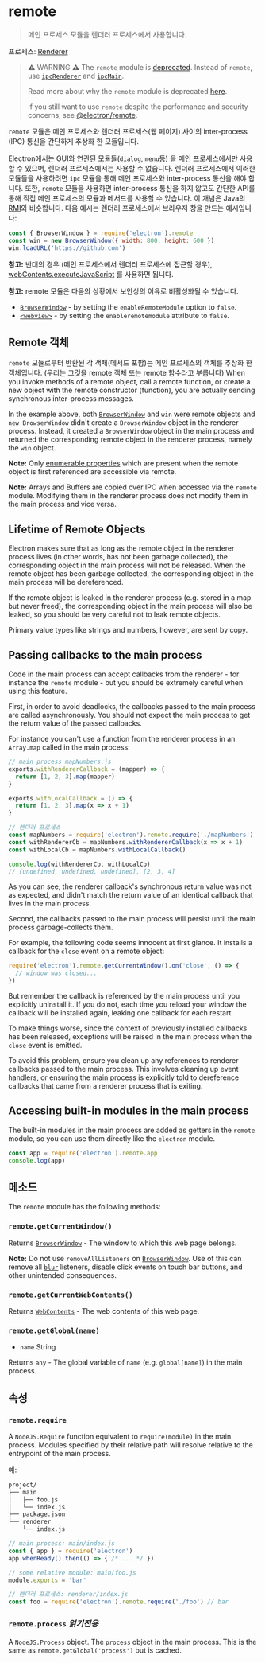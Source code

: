 # remote

> 메인 프로세스 모듈을 렌더러 프로세스에서 사용합니다.

프로세스: [Renderer](../glossary.md#renderer-process)

> ⚠️ WARNING ⚠️ The `remote` module is [deprecated](https://github.com/electron/electron/issues/21408). Instead of `remote`, use [`ipcRenderer`](ipc-renderer.md) and [`ipcMain`](ipc-main.md).
> 
> Read more about why the `remote` module is deprecated [here](https://medium.com/@nornagon/electrons-remote-module-considered-harmful-70d69500f31).
> 
> If you still want to use `remote` despite the performance and security concerns, see [@electron/remote](https://github.com/electron/remote).

`remote` 모듈은 메인 프로세스와 렌더러 프로세스(웹 페이지) 사이의 inter-process (IPC) 통신을 간단하게 추상화 한 모듈입니다.

Electron에서는 GUI와 연관된 모듈들(`dialog`, `menu`등) 을 메인 프로세스에서만 사용할 수 있으며, 렌더러 프로세스에서는 사용할 수 없습니다. 렌더러 프로세스에서 이러한 모듈들을 사용하려면 `ipc` 모듈을 통해 메인 프로세스와 inter-process 통신을 해야 합니다. 또한, `remote` 모듈을 사용하면 inter-process 통신을 하지 않고도 간단한 API를 통해 직접 메인 프로세스의 모듈과 메서드를 사용할 수 있습니다. 이 개념은 Java의 [RMI][rmi]와 비슷합니다. 다음 예시는 렌더러 프로세스에서 브라우저 창을 만드는 예시입니다:

```javascript
const { BrowserWindow } = require('electron').remote
const win = new BrowserWindow({ width: 800, height: 600 })
win.loadURL('https://github.com')
```

**참고:** 반대의 경우 (메인 프로세스에서 렌더러 프로세스에 접근할 경우), [webContents.executeJavaScript](web-contents.md#contentsexecutejavascriptcode-usergesture) 를 사용하면 됩니다.

**참고:** remote 모듈은 다음의 상황에서 보안상의 이유로 비활성화될 수 있습니다.

- [`BrowserWindow`](browser-window.md) - by setting the `enableRemoteModule` option to `false`.
- [`<webview>`](webview-tag.md) - by setting the `enableremotemodule` attribute to `false`.

## Remote 객체

`remote` 모듈로부터 반환된 각 객체(메서드 포함)는 메인 프로세스의 객체를 추상화 한 객체입니다. (우리는 그것을 remote 객체 또는 remote 함수라고 부릅니다) When you invoke methods of a remote object, call a remote function, or create a new object with the remote constructor (function), you are actually sending synchronous inter-process messages.

In the example above, both [`BrowserWindow`](browser-window.md) and `win` were remote objects and `new BrowserWindow` didn't create a `BrowserWindow` object in the renderer process. Instead, it created a `BrowserWindow` object in the main process and returned the corresponding remote object in the renderer process, namely the `win` object.

**Note:** Only [enumerable properties][enumerable-properties] which are present when the remote object is first referenced are accessible via remote.

**Note:** Arrays and Buffers are copied over IPC when accessed via the `remote` module. Modifying them in the renderer process does not modify them in the main process and vice versa.

## Lifetime of Remote Objects

Electron makes sure that as long as the remote object in the renderer process lives (in other words, has not been garbage collected), the corresponding object in the main process will not be released. When the remote object has been garbage collected, the corresponding object in the main process will be dereferenced.

If the remote object is leaked in the renderer process (e.g. stored in a map but never freed), the corresponding object in the main process will also be leaked, so you should be very careful not to leak remote objects.

Primary value types like strings and numbers, however, are sent by copy.

## Passing callbacks to the main process

Code in the main process can accept callbacks from the renderer - for instance the `remote` module - but you should be extremely careful when using this feature.

First, in order to avoid deadlocks, the callbacks passed to the main process are called asynchronously. You should not expect the main process to get the return value of the passed callbacks.

For instance you can't use a function from the renderer process in an `Array.map` called in the main process:

```javascript
// main process mapNumbers.js
exports.withRendererCallback = (mapper) => {
  return [1, 2, 3].map(mapper)
}

exports.withLocalCallback = () => {
  return [1, 2, 3].map(x => x + 1)
}
```

```javascript
// 렌더러 프로세스
const mapNumbers = require('electron').remote.require('./mapNumbers')
const withRendererCb = mapNumbers.withRendererCallback(x => x + 1)
const withLocalCb = mapNumbers.withLocalCallback()

console.log(withRendererCb, withLocalCb)
// [undefined, undefined, undefined], [2, 3, 4]
```

As you can see, the renderer callback's synchronous return value was not as expected, and didn't match the return value of an identical callback that lives in the main process.

Second, the callbacks passed to the main process will persist until the main process garbage-collects them.

For example, the following code seems innocent at first glance. It installs a callback for the `close` event on a remote object:

```javascript
require('electron').remote.getCurrentWindow().on('close', () => {
  // window was closed...
})
```

But remember the callback is referenced by the main process until you explicitly uninstall it. If you do not, each time you reload your window the callback will be installed again, leaking one callback for each restart.

To make things worse, since the context of previously installed callbacks has been released, exceptions will be raised in the main process when the `close` event is emitted.

To avoid this problem, ensure you clean up any references to renderer callbacks passed to the main process. This involves cleaning up event handlers, or ensuring the main process is explicitly told to dereference callbacks that came from a renderer process that is exiting.

## Accessing built-in modules in the main process

The built-in modules in the main process are added as getters in the `remote` module, so you can use them directly like the `electron` module.

```javascript
const app = require('electron').remote.app
console.log(app)
```

## 메소드

The `remote` module has the following methods:

### `remote.getCurrentWindow()`

Returns [`BrowserWindow`](browser-window.md) - The window to which this web page belongs.

**Note:** Do not use `removeAllListeners` on [`BrowserWindow`](browser-window.md). Use of this can remove all [`blur`](https://developer.mozilla.org/en-US/docs/Web/Events/blur) listeners, disable click events on touch bar buttons, and other unintended consequences.

### `remote.getCurrentWebContents()`

Returns [`WebContents`](web-contents.md) - The web contents of this web page.

### `remote.getGlobal(name)`

* `name` String

Returns `any` - The global variable of `name` (e.g. `global[name]`) in the main process.

## 속성

### `remote.require`

A `NodeJS.Require` function equivalent to `require(module)` in the main process. Modules specified by their relative path will resolve relative to the entrypoint of the main process.

예:

```sh
project/
├── main
│   ├── foo.js
│   └── index.js
├── package.json
└── renderer
    └── index.js
```

```js
// main process: main/index.js
const { app } = require('electron')
app.whenReady().then(() => { /* ... */ })
```

```js
// some relative module: main/foo.js
module.exports = 'bar'
```

```js
// 렌더러 프로세스: renderer/index.js
const foo = require('electron').remote.require('./foo') // bar
```

### `remote.process` _읽기전용_

A `NodeJS.Process` object.  The `process` object in the main process. This is the same as `remote.getGlobal('process')` but is cached.

[rmi]: https://en.wikipedia.org/wiki/Java_remote_method_invocation
[enumerable-properties]: https://developer.mozilla.org/en-US/docs/Web/JavaScript/Enumerability_and_ownership_of_properties
